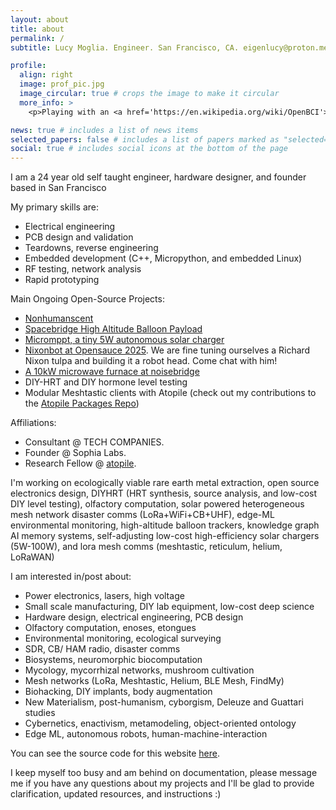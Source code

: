 ```yaml
---
layout: about
title: about
permalink: /
subtitle: Lucy Moglia. Engineer. San Francisco, CA. eigenlucy@proton.me.

profile:
  align: right
  image: prof_pic.jpg
  image_circular: true # crops the image to make it circular
  more_info: >
    <p>Playing with an <a href='https://en.wikipedia.org/wiki/OpenBCI'>OpenBCI</a>:3</p>

news: true # includes a list of news items
selected_papers: false # includes a list of papers marked as "selected={true}"
social: true # includes social icons at the bottom of the page
---
```

<p>I am a 24 year old self taught engineer, hardware designer, and founder based in San Francisco</p>

My primary skills are:
<ul>
  <li>Electrical engineering</li>
  <li>PCB design and validation</li>
  <li>Teardowns, reverse engineering</li>
  <li>Embedded development (C++, Micropython, and embedded Linux)</li>
  <li>RF testing, network analysis</li>
  <li>Rapid prototyping</li>
</ul>

Main Ongoing Open-Source Projects:
<ul>
  <li><a href="https://github.com/eigenlucy/nonhumanscent">Nonhumanscent</a></li>
  <li><a href="https://github.com/eigenlucy/spacebridgehabpcb">Spacebridge High Altitude Balloon Payload</a></li>
  <li><a href="https://github.com/eigenlucy/micromppt">Micromppt, a tiny 5W autonomous solar charger</a></li>
  <li><a href="https://opensauce.com/">Nixonbot at Opensauce 2025</a>. We are fine tuning ourselves a Richard Nixon tulpa and building it a robot head. Come chat with him!</li>
  <li><a href="https://www.noisebridge.net/wiki/Microwave_furnace">A 10kW microwave furnace at noisebridge</a></li>
  <li>DIY-HRT and DIY hormone level testing</li>
  <li>Modular Meshtastic clients with Atopile (check out my contributions to the <a href="https://packages.atopile.io/">Atopile Packages Repo</a>)</li>
</ul>

Affiliations:
<ul>
  <li>Consultant @ TECH COMPANIES.</li>
  <li>Founder @ Sophia Labs.</li>
  <li>Research Fellow @ <a href="https://atopile.io/">atopile</a>.</li>
</ul>

<p>I'm working on ecologically viable rare earth metal extraction, open source electronics design, DIYHRT (HRT synthesis, source analysis, and low-cost DIY level testing), olfactory computation, solar powered heterogeneous mesh network disaster comms (LoRa+WiFi+CB+UHF), edge-ML environmental monitoring, high-altitude balloon trackers, knowledge graph AI memory systems, self-adjusting low-cost high-efficiency solar chargers (5W-100W), and lora mesh comms (meshtastic, reticulum, helium, LoRaWAN)</p>

I am interested in/post about:
<ul>
  <li>Power electronics, lasers, high voltage</li>
  <li>Small scale manufacturing, DIY lab equipment, low-cost deep science</li>
  <li>Hardware design, electrical engineering, PCB design</li>
  <li>Olfactory computation, enoses, etongues</li>
  <li>Environmental monitoring, ecological surveying</li>
  <li>SDR, CB/ HAM radio, disaster comms</li>
  <li>Biosystems, neuromorphic biocomputation</li>
  <li>Mycology, mycorrhizal networks, mushroom cultivation</li>
  <li>Mesh networks (LoRa, Meshtastic, Helium, BLE Mesh, FindMy)</li>
  <li>Biohacking, DIY implants, body augmentation</li>
  <li>New Materialism, post-humanism, cyborgism, Deleuze and Guattari studies</li>
  <li>Cybernetics, enactivism, metamodeling, object-oriented ontology</li>
  <li>Edge ML, autonomous robots, human-machine-interaction</li>
</ul>

<p>You can see the source code for this website <a href='https://github.com/eigenlucy/eigenlucy.github.io'>here</a>.</p> I keep myself too busy and am behind on documentation, please message me if you have any questions about my projects and I'll be glad to provide clarification, updated resources, and instructions :)
